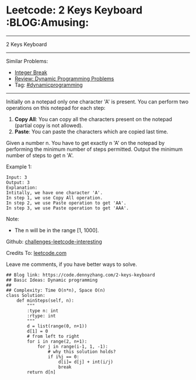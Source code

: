 # Leetcode: 2 Keys Keyboard     :BLOG:Amusing:


---

2 Keys Keyboard  

---

Similar Problems:  
-   [Integer Break](https://code.dennyzhang.com/integer-break)
-   [Review: Dynamic Programming Problems](https://code.dennyzhang.com/review-dynamicprogramming)
-   Tag: [#dynamicprogramming](https://code.dennyzhang.com/tag/dynamicprogramming)

---

Initially on a notepad only one character 'A' is present. You can perform two operations on this notepad for each step:  

1.  ****Copy All****: You can copy all the characters present on the notepad (partial copy is not allowed).
2.  ****Paste****: You can paste the characters which are copied last time.

Given a number n. You have to get exactly n 'A' on the notepad by performing the minimum number of steps permitted. Output the minimum number of steps to get n 'A'.  

Example 1:  

    Input: 3
    Output: 3
    Explanation:
    Intitally, we have one character 'A'.
    In step 1, we use Copy All operation.
    In step 2, we use Paste operation to get 'AA'.
    In step 3, we use Paste operation to get 'AAA'.

Note:  
-   The n will be in the range [1, 1000].

Github: [challenges-leetcode-interesting](https://github.com/DennyZhang/challenges-leetcode-interesting/tree/master/2-keys-keyboard)  

Credits To: [leetcode.com](https://leetcode.com/problems/2-keys-keyboard/description/)  

Leave me comments, if you have better ways to solve.  

    ## Blog link: https://code.dennyzhang.com/2-keys-keyboard
    ## Basic Ideas: Dynamic programming
    ##
    ## Complexity: Time O(n*n), Space O(n)
    class Solution:
        def minSteps(self, n):
            """
            :type n: int
            :rtype: int
            """
            d = list(range(0, n+1))
            d[1] = 0
            # from left to right
            for i in range(2, n+1):
                for j in range(i-1, 1, -1):
                    # why this solution holds?
                    if i%j == 0:
                        d[i]= d[j] + int(i/j)
                        break
            return d[n]